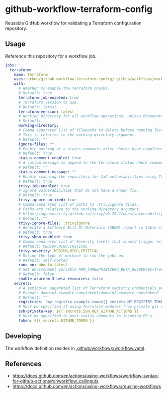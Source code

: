 # github-workflow-terraform-config

Reusable GitHub workflow for validating a Terraform configuration repository.

## Usage

Reference this repository for a workflow job.

```yaml
jobs:
  terraform:
    name: Terraform
    uses: nrkno/github-workflow-terraform-config/.github/workflows/workflow.yaml@v1
    with:
      # Whether to enable the Terraform checks.
      # Default: true
      terraform-job-enabled: true
      # Terraform version to use.
      # Default: latest
      terraform-version: latest
      # Working directory for all workflow operations, unless documented otherwise.
      # Default: .
      working-directory: .
      # Comma separated list of filepaths to delete before running Terraform.
      # This is relative to the working-directory argument.
      # Default: ""
      ignore-files: ""
      # Enable posting of a status comments after checks have completed.
      # Default: true
      status-comment-enabled: true
      # A custom message to append to the Terraform status check comment.
      # Default: ""
      status-comment-message: ""
      # Enable scanning the repository for IaC vulnerabilities using Trivy.
      # Default: true
      trivy-job-enabled: true
      # Ignore vulnerabilities that do not have a known fix.
      # Default: true
      trivy-ignore-unfixed: true
      # Comma-separated list of paths to .trivyignore files.
      # Paths are relative to the working-directory argument.
      # https://aquasecurity.github.io/trivy/v0.29.2/docs/vulnerability/examples/filter/#by-vulnerability-ids
      # Default: ""
      trivy-ignore-files: .trivyignore
      # Generate a Software Bill Of Materials (SBOM) report in table format. 
      # Default: true
      trivy-sbom-enabled: true
      # Comma-separated list of Severity levels that should trigger errors.
      # Default: MEDIUM,HIGH,CRITICAL
      trivy-severity: MEDIUM,HIGH,CRITICAL
      # Define the type of machine to run the jobs on.
      # Default: self-hosted
      runs-on: ubuntu-latest
      # Set environment variable ARM_THREEPOINTZERO_BETA_RESOURCES=true when running Terraform.
      # Default: false
      enable-azurerm-3-beta-resources: false
    secrets:
      # A semicolon separated list of Terraform registry credentials per domain.
      # Format: domain1.example.com=token1;domain2.example.com=token2
      # Default: ""
      registries: "my-registry.example.com=${{ secrets.MY_REGISTRY_TOKEN }};second.registry.example.com=${{ secret.SECOND_REGISTRY }}"
      # Must be specified if using Terraform modules from private git repos.
      ssh-private-key: ${{ secrets.SSH_KEY_GITHUB_ACTIONS }}
      # Must be specified to post status comments to incoming PR's.
      token: ${{ secrets.GITHUB_TOKEN }}
```

## Developing

The workflow definition resides in [.github/workflows/workflow.yaml](./.github/workflows/workflow.yaml).

## References

- https://docs.github.com/en/actions/using-workflows/workflow-syntax-for-github-actions#onworkflow_callinputs
- https://docs.github.com/en/actions/using-workflows/reusing-workflows
